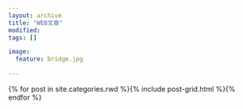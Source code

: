 ```yaml
---
layout: archive
title: "WEB文章"
modified:
tags: []

image: 
  feature: bridge.jpg
  
---
```







<div class="tiles">{% for post in site.categories.rwd %}{% include post-grid.html %}{% endfor %}</div>
